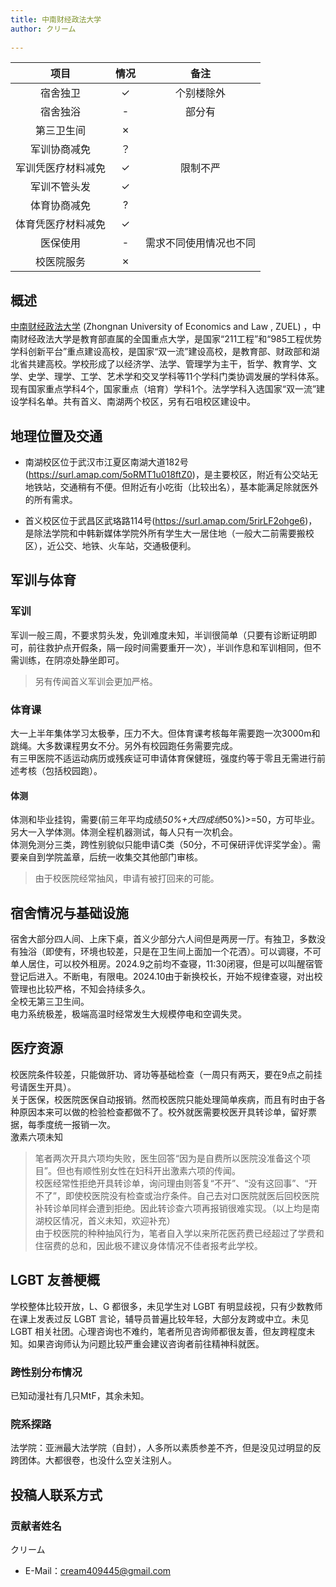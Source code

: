 ```yaml
---
title: 中南财经政法大学
author: クリーム
  
---
```


|        项目        | 情况 |     备注     |
| :----------------: | :--: | :----------: |
|      宿舍独卫      |  ✓  |  个别楼除外  |
|      宿舍独浴      |  -   |     部分有      |
|     第三卫生间     |  ✗   |                  |
|    军训协商减免    |  ？   |                |
| 军训凭医疗材料减免 |  ✓  |  限制不严    |
|    军训不管头发    |  ✓  |                 |
|    体育协商减免    |  ?   |              |
| 体育凭医疗材料减免 |  ✓   |              |
|      医保使用      |  -   |需求不同使用情况也不同 |
|     校医院服务     |  ✗   |              |


## 概述
 
[中南财经政法大学](http://www.zuel.edu.cn/) (Zhongnan University of Economics and Law , ZUEL) ，中南财经政法大学是教育部直属的全国重点大学，是国家“211工程”和“985工程优势学科创新平台”重点建设高校，是国家“双一流”建设高校，是教育部、财政部和湖北省共建高校。学校形成了以经济学、法学、管理学为主干，哲学、教育学、文学、史学、理学、工学、艺术学和交叉学科等11个学科门类协调发展的学科体系。现有国家重点学科4个，国家重点（培育）学科1个。法学学科入选国家“双一流”建设学科名单。共有首义、南湖两个校区，另有石咀校区建设中。

## 地理位置及交通

- 南湖校区位于武汉市江夏区南湖大道182号(https://surl.amap.com/5oRMT1u018ftZ0)，是主要校区，附近有公交站无地铁站，交通稍有不便。但附近有小吃街（比较出名），基本能满足除就医外的所有需求。

- 首义校区位于武昌区武珞路114号(https://surl.amap.com/5rirLF2ohge6)，是除法学院和中韩新媒体学院外所有学生大一居住地（一般大二前需要搬校区），近公交、地铁、火车站，交通极便利。

## 军训与体育

### 军训

军训一般三周，不要求剪头发，免训难度未知，半训很简单（只要有诊断证明即可，前往救护点开假条，隔一段时间需要重开一次），半训作息和军训相同，但不需训练，在阴凉处静坐即可。
>另有传闻首义军训会更加严格。

### 体育课

大一上半年集体学习太极拳，压力不大。但体育课考核每年需要跑一次3000m和跳绳。大多数课程男女不分。另外有校园跑任务需要完成。\
有三甲医院不适运动病历或残疾证可申请体育保健班，强度约等于零且无需进行前述考核（包括校园跑）。

#### 体测

体测和毕业挂钩，需要(前三年平均成绩*50%+大四成绩*50%)>=50，方可毕业。另大一入学体测。体测全程机器测试，每人只有一次机会。\
体测免测分三类，跨性别貌似只能申请C类（50分，不可保研评优评奖学金）。需要亲自到学院盖章，后统一收集交其他部门审核。
>由于校医院经常抽风，申请有被打回来的可能。

## 宿舍情况与基础设施

宿舍大部分四人间、上床下桌，首义少部分六人间但是两房一厅。有独卫，多数没有独浴（即使有，环境也较差，只是在卫生间上面加一个花洒）。可以调寝，不可单人居住，可以校外租房。2024.9之前均不查寝，11:30闭寝，但是可以叫醒宿管登记后进入。不断电，有限电。2024.10由于新换校长，开始不规律查寝，对出校管理也比较严格，不知会持续多久。\
全校无第三卫生间。\
电力系统极差，极端高温时经常发生大规模停电和空调失灵。

## 医疗资源

校医院条件较差，只能做肝功、肾功等基础检查（一周只有两天，要在9点之前挂号请医生开具）。\
关于医保，校医院医保自动报销。然而校医院只能处理简单疾病，而且有时由于各种原因本来可以做的检验检查都做不了。校外就医需要校医开具转诊单，留好票据，每季度统一报销一次。\
激素六项未知
> 笔者两次开具六项均失败，医生回答“因为是自费所以医院没准备这个项目”。但也有顺性别女性在妇科开出激素六项的传闻。\
> 校医经常性拒绝开具转诊单，询问理由则答复“不开”、“没有这回事”、“开不了”，即使校医院没有检查或治疗条件。自己去对口医院就医后回校医院补转诊单同样会遭到拒绝。因此转诊查六项再报销很难实现。（以上均是南湖校区情况，首义未知，欢迎补充）\
> 由于校医院的种种抽风行为，笔者自入学以来所花医药费已经超过了学费和住宿费的总和，因此极不建议身体情况不佳者报考此学校。

## LGBT 友善梗概

学校整体比较开放，L、G 都很多，未见学生对 LGBT 有明显歧视，只有少数教师在课上发表过反 LGBT 言论，辅导员普遍比较年轻，大部分友跨或中立。未见 LGBT 相关社团。心理咨询也不难约，笔者所见咨询师都很友善，但友跨程度未知。如果咨询师认为问题比较严重会建议咨询者前往精神科就医。

### 跨性别分布情况
 
已知动漫社有几只MtF，其余未知。

### 院系探路

法学院：亚洲最大法学院（自封），人多所以素质参差不齐，但是没见过明显的反跨团体。大都很卷，也没什么空关注别人。

## 投稿人联系方式


### 贡献者姓名

クリーム

- E-Mail：cream409445@gmail.com
